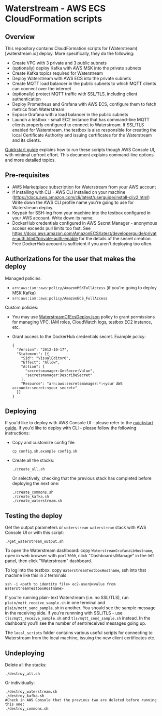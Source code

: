 Waterstream - AWS ECS CloudFormation scripts
============================================

Overview
--------

This repository contains CloudFormation scripts for (Waterstream)[waterstream.io] deploy. 
More specifically, they do the following:

- Create VPC with 3 private and 3 public subnets
- (optionally) deploy Kafka with AWS MSK into the private subnets
- Create Kafka topics required for Waterstream 
- Deploy Waterstream with AWS ECS into the private subnets
- Create MQTT load balancer in the public subnets to which MQTT clients can connect over the internet
- (optionally) protect MQTT traffic with SSL/TLS, including client authentication 
- Deploy Prometheus and Grafana with AWS ECS, configure them to fetch metrics from Waterstream
- Expose Grafana with a load balancer in the public subnets  
- Launch a testbox - small EC2 instance that has command-line MQTT clients properly configured
  to connect to Waterstream. If SSL/TLS enabled for Waterstream, the testbox is also responsible
  for creating the local Certificate Authority and issuing certificates for the Waterstream and its clients.

[Quickstart guide](QUICKSTART.md) explains how to run these scripts though AWS Console UI, with minimal upfront effort.
This document explains command-line options and more detailed topics.

Pre-requisites
--------------

- AWS Marketplace subscription for Waterstream from your AWS account
- If installing with CLI - AWS CLI installed on your machine (https://docs.aws.amazon.com/cli/latest/userguide/install-cliv2.html)
  Write down the AWS CLI profile name you're going to use for Waterstream deploy.
- Keypair for SSH-ing from your machine into the testbox configured in your AWS account. Write down its name. 
- DockerHub credentials configured in AWS Secret Manager - anonymous access exceeds pull limits too fast. 
  See https://docs.aws.amazon.com/AmazonECS/latest/developerguide/private-auth.html#private-auth-enable for 
  the details of the secret creation. Free DockerHub account is sufficient if you aren't deploying too often.

Authorizations for the user that makes the deploy
-------------------------------------------------

Managed policies:

- `arn:aws:iam::aws:policy/AmazonMSKFullAccess` (if you're going to deploy MSK Kafka)
- `arn:aws:iam::aws:policy/AmazonECS_FullAccess` 

Custom policies:

- You may use [WaterstreamCfEcsDeploy.json](WaterstreamCfEcsDeploy.json) policy to grant permissions
  for managing VPC, IAM roles, CloudWatch logs, testbox EC2 instance, etc. 
- Grant access to the DockerHub credentials secret. Example policy:

      {
        "Version": "2012-10-17",
        "Statement": [{
          "Sid": "VisualEditor0",
          "Effect": "Allow",
          "Action": [
            "secretsmanager:GetSecretValue",
            "secretsmanager:DescribeSecret"
          ],
          "Resource": "arn:aws:secretsmanager:*:<your AWS account>:secret:<your secret>"
        }]
      }

Deploying 
---------

If you'd like to deploy with AWS Console UI - please refer to the [quickstart guide](QUICKSTART.md).
If you'd like to deploy with CLI - please follow the following instructions:

- Copy and customize config file:

      cp config.sh.example config.sh

- Create all the stacks:

      ./create_all.sh

  Or selectively, checking that the previous stack has completed before deploying the next one:

      ./create_commons.sh
      ./create_kafka.sh
      ./create_waterstream.sh


Testing the deploy
------------------

Get the output parameters or `waterstream-waterstream` stack with AWS Console UI or with this script:

    ./get_waterstream_output.sh

To open the Waterstream dashboard: copy `WaterstreamGrafanaLbHostname`, open in web browser with port `3000`, 
click "Dashboards/Manage" in the left panel, then click "Waterstream" dashboard.

To log into the testbox: copy `WaterstreamTestboxHostname`, ssh into that machine like this in 2 terminals:

    ssh -i <path to identity file> ec2-user@<value from WaterstreamTestboxHostname>

If you're running plain-text Waterstream (i.e. no SSL/TLS), run `plain/mqtt_receive_sample.sh` in one terminal
and `plain/mqtt_send_sample.sh` in another. You should see the sample message in the receiving side.
If you're runnning with SSL/TLS - use `tls/mqtt_receive_sample.sh` and `tls/mqtt_send_sample.sh` instead.
In the dashboard you'll see the number of sent/received messages going up.

The `local_scripts` folder contains various useful scripts for connecting to Waterstream from the local machine,
issuing the new client certificates etc.

Undeploying 
-----------

Delete all the stacks:

    ./destroy_all.sh

Or individually:

    ./destroy_waterstream.sh
    ./destroy_kafka.sh
    #Check in AWS Console that the previous two are deleted before running this one:
    ./destroy_commons.sh

